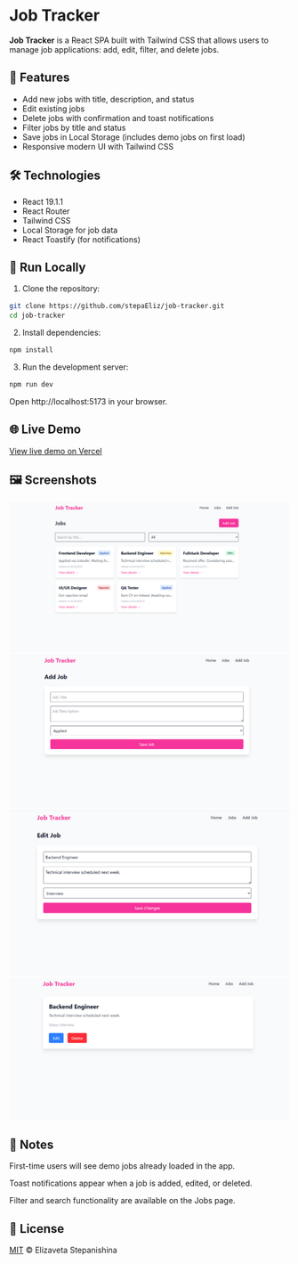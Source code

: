 # Job Tracker

**Job Tracker** is a React SPA built with Tailwind CSS that allows users to manage job applications: add, edit, filter, and delete jobs.


## 📌 Features

- Add new jobs with title, description, and status
- Edit existing jobs
- Delete jobs with confirmation and toast notifications
- Filter jobs by title and status
- Save jobs in Local Storage (includes demo jobs on first load)
- Responsive modern UI with Tailwind CSS


## 🛠 Technologies

- React 19.1.1
- React Router
- Tailwind CSS
- Local Storage for job data
- React Toastify (for notifications)


## 🚀 Run Locally

1. Clone the repository:

```bash
git clone https://github.com/stepaEliz/job-tracker.git
cd job-tracker
```

2. Install dependencies:

```bash
npm install
```

3. Run the development server:

```bash
npm run dev
```
Open http://localhost:5173 in your browser.


## 🌐 Live Demo

[View live demo on Vercel](https://job-tracker-seven-kappa.vercel.app/)


## 🖼 Screenshots

![Jobs Page](./screenshots/jobs.png)
![Add Job Page](./screenshots/addjob.png)
![Edit Job Page](./screenshots/editjob.png)
![Job Detail Page](./screenshots/jobdetail.png)


## 📝 Notes

First-time users will see demo jobs already loaded in the app.

Toast notifications appear when a job is added, edited, or deleted.

Filter and search functionality are available on the Jobs page.


## 📄 License
[MIT](https://choosealicense.com/licenses/mit/) © Elizaveta Stepanishina

